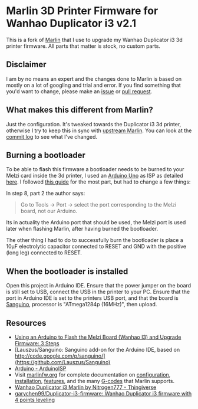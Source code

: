 # Marlin 3D Printer Firmware for Wanhao Duplicator i3 v2.1
This is a fork of [Marlin](http://marlinfw.org/) that I use to upgrade my Wanhao
Duplicator i3 3d printer firmware. All parts that matter is stock, no custom parts.

## Disclaimer
I am by no means an expert and the changes done to Marlin is based on mostly on
a lot of googling and trial and error. If you find something that you'd want to
change, please make an [issue](https://github.com/roosta/Marlin/issues/new) or
[pull request](https://github.com/roosta/Marlin/pulls).

## What makes this different from Marlin?

Just the configuration. It's tweaked towards the Duplicator i3 3d printer,
otherwise I try to keep this in sync with [upstream
Marlin](https://github.com/MarlinFirmware/Marlin). You can look at the [commit
log](https://github.com/MarlinFirmware/Marlin/compare/1.1.x...roosta:1.1.x) to see what I've changed.

## Burning a bootloader
To be able to flash this firmware a bootloader needs to be burned to your Melzi
card inside the 3d printer, I used an [Arduino
Uno](https://store.arduino.cc/arduino-uno-rev3) as ISP as detailed
[here](https://www.arduino.cc/en/Tutorial/ArduinoISP). I followed [this
guide](https://www.instructables.com/id/Using-an-Arduino-to-Flash-the-Melzi-Board-Wanhao-I/)
for the most part, but had to change a few things:

In step 8, part 2 the author says:
> Go to Tools -> Port -> select the port corresponding to the Melzi board, not our Arduino.

Its in actuality the Arduino port that should be used, the Melzi port is used
later when flashing Marlin, after having burned the bootloader.

The other thing I had to do to successfully burn the bootloader is place a 10µF
electrolytic capacitor connected to RESET and GND with the positive (long leg)
connected to RESET.

## When the bootloader is installed

Open this project in Arduino IDE. Ensure that the power jumper on the board is
still set to USB, connect the USB in the printer to your PC. Ensure that the
port in Arduino IDE is set to the printers USB port, and that the board is
[Sanguino](https://github.com/Lauszus/Sanguino), processor is "ATmega1284p
(16MHz)", then upload.

## Resources

- [Using an Arduino to Flash the Melzi Board (Wanhao I3) and Upgrade Firmware: 3 Steps](https://www.instructables.com/id/Using-an-Arduino-to-Flash-the-Melzi-Board-Wanhao-I/)
- [Lauszus/Sanguino: Sanguino add-on for the Arduino IDE, based on http://code.google.com/p/sanguino/](https://github.com/Lauszus/Sanguino)
- [Arduino - ArduinoISP](https://www.arduino.cc/en/Tutorial/ArduinoISP)
- Visit [marlinfw.org](http://marlinfw.org/) for complete documentation on [configuration](http://marlinfw.org/docs/configuration/configuration.html), [installation](http://marlinfw.org/docs/basics/install.html), [features](http://marlinfw.org/meta/features/), and the many [G-codes](http://marlinfw.org/meta/gcode/) that Marlin supports.
- [Wanhao Duplicator i3 Marlin by Nitrogen777 - Thingiverse](https://www.thingiverse.com/thing:2450111)
- [garychen99/Duplicator-i3-firmware: Wanhao Duplicator i3 firmware with 4 points leveling](https://github.com/garychen99/Duplicator-i3-firmware)
